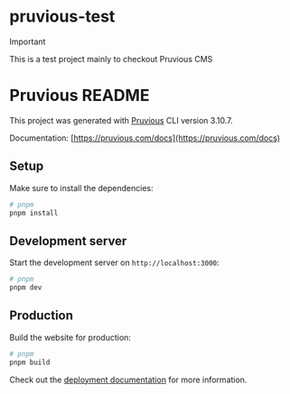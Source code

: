 # pruvious-test

> [!Important]
> This is a test project mainly to checkout Pruvious CMS

# Pruvious README
This project was generated with [Pruvious](https://pruvious.com) CLI version 3.10.7.

Documentation: [https://pruvious.com/docs](https://pruvious.com/docs)

## Setup

Make sure to install the dependencies:

```bash
# pnpm
pnpm install
```

## Development server

Start the development server on `http://localhost:3000`:

```bash
# pnpm
pnpm dev
```

## Production

Build the website for production:

```bash
# pnpm
pnpm build
```

Check out the [deployment documentation](https://pruvious.com/docs/deployment) for more information.
